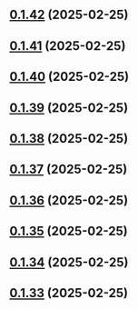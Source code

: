 ## [0.1.42](https://github.com/binary-braids/terraform-oracle/compare/v0.1.41...v0.1.42) (2025-02-25)



## [0.1.41](https://github.com/binary-braids/terraform-oracle/compare/v0.1.40...v0.1.41) (2025-02-25)



## [0.1.40](https://github.com/binary-braids/terraform-oracle/compare/v0.1.39...v0.1.40) (2025-02-25)



## [0.1.39](https://github.com/binary-braids/terraform-oracle/compare/v0.1.38...v0.1.39) (2025-02-25)



## [0.1.38](https://github.com/binary-braids/terraform-oracle/compare/v0.1.37...v0.1.38) (2025-02-25)



## [0.1.37](https://github.com/binary-braids/terraform-oracle/compare/v0.1.36...v0.1.37) (2025-02-25)



## [0.1.36](https://github.com/binary-braids/terraform-oracle/compare/v0.1.35...v0.1.36) (2025-02-25)



## [0.1.35](https://github.com/binary-braids/terraform-oracle/compare/v0.1.34...v0.1.35) (2025-02-25)



## [0.1.34](https://github.com/binary-braids/terraform-oracle/compare/v0.1.33...v0.1.34) (2025-02-25)



## [0.1.33](https://github.com/binary-braids/terraform-oracle/compare/v0.1.32...v0.1.33) (2025-02-25)



